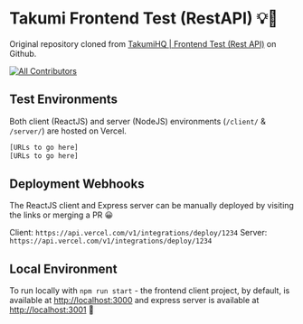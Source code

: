 # Takumi Frontend Test (RestAPI) 💡🙏

Original repository cloned from [TakumiHQ | Frontend Test (Rest API)](https://github.com/TakumiHQ/takumi-frontend-test-rest/invitations) on Github.

[![All Contributors](https://img.shields.io/badge/all_contributors-1-orange.svg?style=flat-square)](#contributors-)

## Test Environments

Both client (ReactJS) and server (NodeJS) environments  (`/client/` & `/server/`) are hosted on Vercel.

```bash
[URLs to go here]
[URLs to go here]
```

## Deployment Webhooks

The ReactJS client and Express server can be manually deployed by visiting the links or merging a PR 😀

Client: `https://api.vercel.com/v1/integrations/deploy/1234`
Server: `https://api.vercel.com/v1/integrations/deploy/1234`

## Local Environment

To run locally with `npm run start` - the frontend client project, by default, is available at [http://localhost:3000](http://localhost:3000) and express server is available at [http://localhost:3001](http://localhost:3001) 🚀


